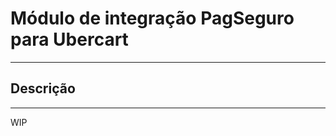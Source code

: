 Módulo de integração PagSeguro para Ubercart
============================================
---
Descrição
---------
---
WIP
